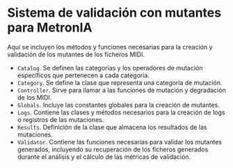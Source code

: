 # Sistema de validación con mutantes para MetronIA

Aquí se incluyen los métodos y funciones necesarias para la creación y validación de los mutantes de los ficheros MIDI.  

- `Catalog`. Se definen las categorías y los operadores de mutación específicos que pertenecen a cada categoría.
- `Category`. Se define la clase que representa una categoría de mutación.
- `Controller`. Sirve para llamar a las funciones de mutación y degradación de los MIDI.
- `Globals`. Incluye las constantes globales para la creación de mutantes.
- `Logs`. Contiene las clases y métodos necesarios para la creación de logs o registros de las mutaciones.
- `Results`. Definición de la clase que almacena los resultados de las mutaciones.
- `Validator`. Contiene las funciones necesarias para validar los mutantes generados, incluyendo su recuperación de los ficheros generados durante el análisis y el cálculo de las métricas de validación.